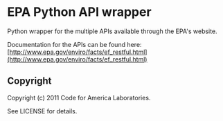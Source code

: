 EPA Python API wrapper
======================

Python wrapper for the multiple APIs available through the EPA's
website.

Documentation for the APIs can be found here:  [http://www.epa.gov/enviro/facts/ef_restful.html](http://www.epa.gov/enviro/facts/ef_restful.html)


Copyright
---------

Copyright (c) 2011 Code for America Laboratories.

See LICENSE for details.
